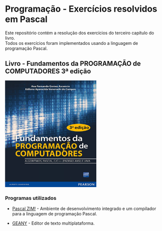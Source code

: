 # Programação -  Exercícios resolvidos em Pascal
Este repositório contém a resolução dos exercícios do terceiro capítulo do livro.</br>
Todos os exercícios foram implementados usando a linguagem de programação Pascal.

## Livro - Fundamentos da PROGRAMAÇÃO de COMPUTADORES 3ª edição

<img src="./_imagens/livro.jpg" width="300" height="350"/>
</br>

### Programas utilizados

* [Pascal ZIM!](http://pascalzimbr.blogspot.com/) - Ambiente de desenvolvimento integrado e um compilador para a linguagem de programação Pascal.

* [GEANY](https://www.geany.org/) - Editor de texto multiplataforma.
